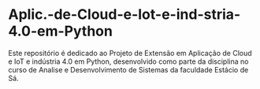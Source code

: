 # Aplic.-de-Cloud-e-Iot-e-ind-stria-4.0-em-Python
Este repositório é dedicado ao Projeto de Extensão em Aplicação de Cloud e IoT e indústria 4.0 em Python, desenvolvido como parte da disciplina no curso de Analise e Desenvolvimento de Sistemas da faculdade Estácio de Sá.
